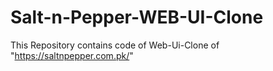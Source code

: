 # Salt-n-Pepper-WEB-UI-Clone
This Repository contains code of Web-Ui-Clone of "https://saltnpepper.com.pk/"  
